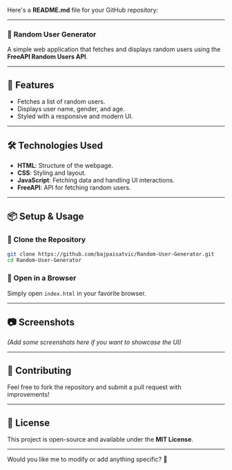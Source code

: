 Here's a **README.md** file for your GitHub repository:  

---

### 📌 **Random User Generator**  

A simple web application that fetches and displays random users using the **FreeAPI Random Users API**.  

---

## 🚀 **Features**  
- Fetches a list of random users.  
- Displays user name, gender, and age.  
- Styled with a responsive and modern UI.  

---

## 🛠 **Technologies Used**  
- **HTML**: Structure of the webpage.  
- **CSS**: Styling and layout.  
- **JavaScript**: Fetching data and handling UI interactions.  
- **FreeAPI**: API for fetching random users.  

---

## 📦 **Setup & Usage**  

### 🔹 Clone the Repository  
```bash
git clone https://github.com/bajpaisatvic/Random-User-Generator.git
cd Random-User-Generator
```

### 🔹 Open in a Browser  
Simply open `index.html` in your favorite browser.

---

## 📷 **Screenshots**  
_(Add some screenshots here if you want to showcase the UI)_  

---

## 🤝 **Contributing**  
Feel free to fork the repository and submit a pull request with improvements!  

---

## 📜 **License**  
This project is open-source and available under the **MIT License**.  

---

Would you like me to modify or add anything specific? 🚀
